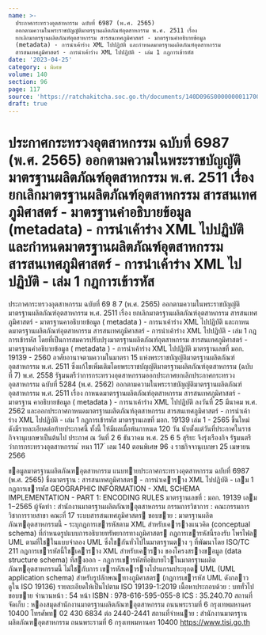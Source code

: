 ```yaml
---
name: >-
  ประกาศกระทรวงอุตสาหกรรม ฉบับที่ 6987 (พ.ศ. 2565)
  ออกตามความในพระราชบัญญัติมาตรฐานผลิตภัณฑ์อุตสาหกรรม พ.ศ. 2511 เรื่อง
  ยกเลิกมาตรฐานผลิตภัณฑ์อุตสาหกรรม สารสนเทศภูมิศาสตร์ - มาตรฐานคำอธิบายข้อมูล
  (metadata) - การนำเค้าร่าง XML ไปปฏิบัติ และกำหนดมาตรฐานผลิตภัณฑ์อุตสาหกรรม
  สารสนเทศภูมิศาสตร์ - การนำเค้าร่าง XML ไปปฏิบัติ - เล่ม 1 กฎการเข้ารหัส
date: '2023-04-25'
category: ง พิเศษ
volume: 140
section: 96
page: 117
source: 'https://ratchakitcha.soc.go.th/documents/140D096S0000000011700.pdf'
draft: true
---
```


# ประกาศกระทรวงอุตสาหกรรม ฉบับที่ 6987 (พ.ศ. 2565) ออกตามความในพระราชบัญญัติมาตรฐานผลิตภัณฑ์อุตสาหกรรม พ.ศ. 2511 เรื่อง ยกเลิกมาตรฐานผลิตภัณฑ์อุตสาหกรรม สารสนเทศภูมิศาสตร์ - มาตรฐานคำอธิบายข้อมูล (metadata) - การนำเค้าร่าง XML ไปปฏิบัติ และกำหนดมาตรฐานผลิตภัณฑ์อุตสาหกรรม สารสนเทศภูมิศาสตร์ - การนำเค้าร่าง XML ไปปฏิบัติ - เล่ม 1 กฎการเข้ารหัส

ประกาศกระทรวงอุตสาหกรรม ฉบับที่ 69 8 7 (พ.ศ. 2565) ออกตามความในพระราชบัญญัติมาตรฐานผลิตภัณฑ์อุตสาหกรรม พ.ศ. 2511 เรื่อง ยกเลิกมาตรฐานผลิตภัณฑ์อุตสาหกรรม สารสนเทศภูมิศาสตร์ - มาตรฐานคาอธิบายข้อมูล ( metadata ) - การนาเค้าร่าง XML ไปปฏิบัติ และกาหนดมาตรฐานผลิตภัณฑ์อุตสาหกรรม สารสนเทศภูมิศาสตร์ - การนำเค้าร่าง XML ไปปฏิบัติ - เล่ม 1 กฎการเข้ารหัส โดยที่เป็นการสมควรปรับปรุงมาตรฐานผลิตภัณฑ์อุตสาหกรรม สารสนเทศภูมิศาสตร์ - มาตรฐานคำอธิบายข้อมูล ( metadata ) - การนำเค้าร่าง XML ไปปฏิบัติ มาตรฐานเลขที่ มอก. 19139 - 2560 อาศัยอานาจตามความในมาตรา 15 แห่งพระราชบัญญัติมาตรฐานผลิตภัณฑ์อุตสาหกรรม พ.ศ. 2511 ซึ่งแก้ไขเพิ่มเติมโดยพระราชบัญญัติมาตรฐานผลิตภัณฑ์อุตสาหกรรม (ฉบับ ที่ 7) พ.ศ. 2558 รัฐมนตรีว่าการกระทรวงอุตสาหกรรมออกประกาศยกเลิกประกาศกระทรวงอุตสาหกรรม ฉบับที่ 5284 (พ.ศ. 2562) ออกตามความในพระราชบัญญัติมาตรฐานผลิตภัณฑ์อุตสาหกรรม พ.ศ. 2511 เรื่อง กาหนดมาตรฐานผลิตภัณฑ์อุตสาหกรรม สารสนเทศภูมิศาสตร์ - มาตรฐาน คาอธิบายข้อมูล ( metadata ) - การนาเค้าร่าง XML ไปปฏิบัติ ลงวันที่ 25 มีนาคม พ.ศ. 2562 และออกประกาศกาหนดมาตรฐานผลิตภัณฑ์อุตสาหกรรม สารสนเทศภูมิศาสตร์ - การนำเค้าร่าง XML ไปปฏิบัติ - เล่ม 1 กฎการเข้ารหัส มาตรฐานเลขที่ มอก. 19139 เล่ม 1 - 2565 ขึ้นใหม่ ดังมีรายละเอียดต่อท้ายประกาศนี้ ทั้งนี้ ให้มีผลเมื่อพ้นกาหนด 120 วัน นับตั้งแต่วันที่ประกาศในราชกิจจานุเบกษาเป็นต้นไป ประกาศ ณ วันที่ 2 6 ธันวาคม พ.ศ. 25 6 5 สุริยะ จึงรุ่งเรืองกิจ รัฐมนตรีว่าการกระทรวงอุตสาหกรรม ้ หนา 117 ่ เลม 140 ตอนพิเศษ 96 ง ราชกิจจานุเบกษา 25 เมษายน 2566

ขอมูลมาตรฐานผลิตภัณฑอุตสาหกรรม แนบทายประกาศกระทรวงอุตสาหกรรม ฉบับที่ 6987 (พ.ศ. 2565) ชื่อมาตรฐาน : สารสนเทศภูมิศาสตร - การนําเคาราง XML ไปปฏิบัติ - เลม 1 กฎการเขารหัส GEOGRAPHIC INFORMATION - XML SCHEMA IMPLEMENTATION - PART 1: ENCODING RULES มาตรฐานเลขที่ : มอก. 19139 เลม 1−2565 ผู้จัดทํา : สํานักงานมาตรฐานผลิตภัณฑอุตสาหกรรม กรรมการวิชาการ : คณะกรรมการวิชาการรายสาขา คณะที่ 17 ระบบสารสนเทศภูมิศาสตร ขอบขาย : มาตรฐานผลิตภัณฑอุตสาหกรรมนี้ - ระบุกฎการเขารหัสตาม XML สําหรับเคารางแนวคิด (conceptual schema) ที่กําหนดรูปแบบการอธิบายทรัพยากรทางภูมิศาสตร กฎการเขารหัสนี้รองรับ โพรไฟล UML ตามที่ใชในแบบจําลอง UML ซึ่งใชกันทั่วไปในมาตรฐานตาง ๆ ที่พัฒนาโดย ISO/TC 211 กฎการเขารหัสนี้ใชเคาราง XML สําหรับเคาราง ของโครงสรางขอมูล (data structure schema) ที่สงออก - กฎการเขารหัสที่อธิบายไวในมาตรฐานผลิตภัณฑอุตสาหกรรมนี้ ไม่ใชกับการ เขารหัสเคารางโปรแกรมประยุกต UML (UML application schema) สําหรับรูปลักษณทางภูมิศาสตร (กฎการเขารหัส UML ดังกลาว ดูใน ISO 19136) รายละเอียดให้เป็นไปตาม ISO 19139-1:2019 เนื้อหาประกอบด้วย : บททั่วไป ขอบขาย จํานวนหน้า : 54 หน้า ISBN : 978-616-595-055-8 ICS : 35.240.70 สถานที่ จัดเก็บ : หองสมุดสํานักงานมาตรฐานผลิตภัณฑอุตสาหกรรม ถนนพระรามที่ 6 กรุงเทพมหานคร 10400 โทรศัพท 02 430 6834 ต่อ 2440-2441 สถานที่จําหนาย : สํานักงานมาตรฐานผลิตภัณฑอุตสาหกรรม ถนนพระรามที่ 6 กรุงเทพมหานคร 10400 https://www.tisi.go.th
